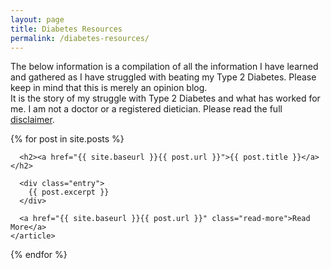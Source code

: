 ```yaml
---
layout: page
title: Diabetes Resources
permalink: /diabetes-resources/
---
```

The below information is a compilation of all the information I have learned and gathered as I have 
struggled with beating my Type 2 Diabetes.  Please keep in mind that this is merely an opinion blog.  
It is the story of my struggle with Type 2 Diabetes and what has worked for me.  I am not a doctor 
or a registered dietician.  Please read the full <a href="{{ site.baseurl }}/disclaimer">disclaimer</a>.
<div class="posts">
  {% for post in site.posts %}
    <article class="post">

      <h2><a href="{{ site.baseurl }}{{ post.url }}">{{ post.title }}</a></h2>

      <div class="entry">
        {{ post.excerpt }}
      </div>

      <a href="{{ site.baseurl }}{{ post.url }}" class="read-more">Read More</a>
    </article>
  {% endfor %}
</div>